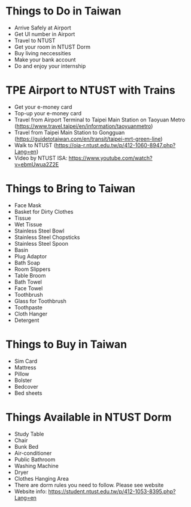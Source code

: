 # Things to Do in Taiwan

- Arrive Safely at Airport
- Get UI number in Airport
- Travel to NTUST
- Get your room in NTUST Dorm
- Buy living neccessities
- Make your bank account
- Do and enjoy your internship

# TPE Airport to NTUST with Trains

- Get your e-money card
- Top-up your e-money card
- Travel from Airport Terminal to Taipei Main Station on Taoyuan Metro (https://www.travel.taipei/en/information/taoyuanmetro)
- Travel from Taipei Main Station to Gongguan (https://guidetotaiwan.com/en/transit/taipei-mrt-green-line)
- Walk to NTUST (https://oia-r.ntust.edu.tw/p/412-1060-8947.php?Lang=en)
- Video by NTUST ISA: https://www.youtube.com/watch?v=ebmUwua2Z2E

# Things to Bring to Taiwan

- Face Mask
- Basket for Dirty Clothes
- Tissue
- Wet Tissue
- Stainless Steel Bowl
- Stainless Steel Chopsticks
- Stainless Steel Spoon
- Basin
- Plug Adaptor
- Bath Soap
- Room Slippers
- Table Broom
- Bath Towel
- Face Towel
- Toothbrush
- Glass for Toothbrush
- Toothpaste
- Cloth Hanger
- Detergent

# Things to Buy in Taiwan

- Sim Card
- Mattress
- Pillow
- Bolster
- Bedcover
- Bed sheets

# Things Available in NTUST Dorm

- Study Table
- Chair
- Bunk Bed
- Air-conditioner
- Public Bathroom
- Washing Machine
- Dryer
- Clothes Hanging Area
- There are dorm rules you need to follow. Please see website
- Website info: https://student.ntust.edu.tw/p/412-1053-8395.php?Lang=en
